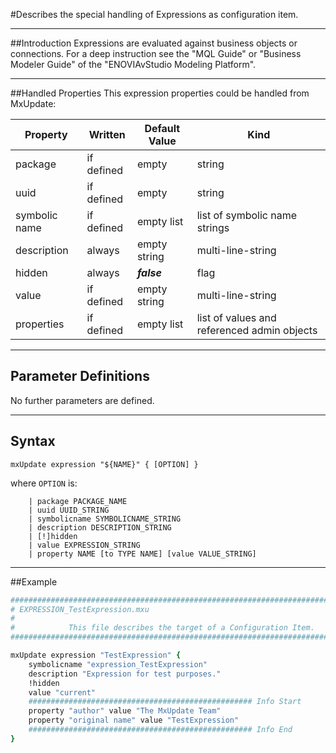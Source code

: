 <!--
 *
 *  This file is part of MxUpdate <http://www.mxupdate.org>.
 *
 *  MxUpdate is a deployment tool for a PLM platform to handle
 *  administration objects as single update files (configuration item).
 *
 *  Copyright (C) 2008-2016 The MxUpdate Team
 *
 *  The Manual of MxUpdate is licensed under a CC BY-NC-SA 4.0 license
 *  (Creative Commons Attribution-NonCommercial-ShareAlike 4.0 
 *  International 4.0 license).
 *
 *  You should have received a copy of the license along with this
 *  work. If not, see <http://creativecommons.org/licenses/by-nc-sa/4.0/>.
 *
-->

#Describes the special handling of Expressions as configuration item.

----
##Introduction
Expressions are evaluated against business objects or connections. For a deep
instruction see the "MQL Guide" or "Business Modeler Guide" of the
"ENOVIAvStudio Modeling Platform".

----
##Handled Properties
This expression properties could be handled from MxUpdate:

Property      | Written            | Default Value | Kind
--------------|--------------------|---------------|----
package       | if defined         | empty         | string
uuid          | if defined         | empty         | string
symbolic name | if defined         | empty list    | list of symbolic name strings
description   | always             | empty string  | multi-line-string
hidden        | always             | ***false***   | flag
value         | if defined         | empty string  | multi-line-string
properties    | if defined         | empty list    | list of values and referenced admin objects


----
## Parameter Definitions
No further parameters are defined.

----
## Syntax
```
mxUpdate expression "${NAME}" { [OPTION] }
```
where `OPTION` is:
```
    | package PACKAGE_NAME
    | uuid UUID_STRING
    | symbolicname SYMBOLICNAME_STRING
    | description DESCRIPTION_STRING
    | [!]hidden
    | value EXPRESSION_STRING
    | property NAME [to TYPE NAME] [value VALUE_STRING]
```

----
##Example
```TCL
################################################################################
# EXPRESSION_TestExpression.mxu
#
#            This file describes the target of a Configuration Item.
################################################################################

mxUpdate expression "TestExpression" {
    symbolicname "expression_TestExpression"
    description "Expression for test purposes."
    !hidden
    value "current"
    ################################################## Info Start
    property "author" value "The MxUpdate Team"
    property "original name" value "TestExpression"
    ################################################## Info End
}
```

